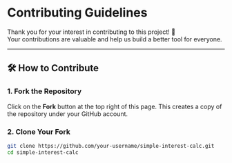 # Contributing Guidelines

Thank you for your interest in contributing to this project! 🎉  
Your contributions are valuable and help us build a better tool for everyone.

---

## 🛠️ How to Contribute

### 1. Fork the Repository
Click on the **Fork** button at the top right of this page. This creates a copy of the repository under your GitHub account.

### 2. Clone Your Fork
```bash
git clone https://github.com/your-username/simple-interest-calc.git
cd simple-interest-calc
